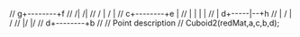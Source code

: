 //     g+--------+f
//     /|       /|
//    / |      / |
//  c+--------+e |
//   |  |     |  |
//   | d+-----|--+h
//   | /      | /
//   |/       |/
//  d+--------+b
//
// Point description
// Cuboid2(redMat,a,c,b,d);

